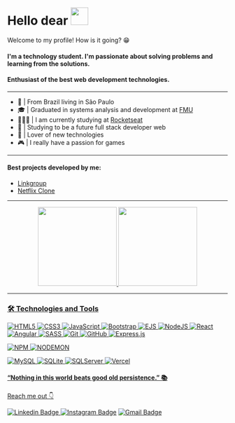 # Hello dear <img src="https://raw.githubusercontent.com/MartinHeinz/MartinHeinz/master/wave.gif"  width="40px" height="40px">
Welcome to my profile! How is it going? 😁

#### I'm a technology student. I'm passionate about solving problems and learning from the solutions.

#### Enthusiast of the best web development technologies.
------------
-  📍 | From Brazil living in São Paulo
- 🎓 | Graduated in systems analysis and development at [FMU](https://portal.fmu.br/)
- 👨🏻‍💻 | I am currently studying at [Rocketseat](https://www.rocketseat.com.br/)
-   🧠 | Studying to be a future full stack developer web
- 💙 | Lover of new technologies
- 🎮 | I really have a passion for games

-------
#### Best projects developed by me:

- [Linkgroup](https://github.com/FelipeSantanaa/LinkGroup) <br>
- [Netflix Clone](https://github.com/FelipeSantanaa/Netflix-Clone) <br>
-------

<div align="center">
  <a href="https://github.com/FelipeSantanaa">
  <img height="180em" src="https://github-readme-stats.vercel.app/api?username=FelipeSantanaa&show_icons=true&theme=highcontrast&include_all_commits=true&count_private=true"/>
  <img height="180em" src="https://github-readme-stats.vercel.app/api/top-langs/?username=FelipeSantanaa&layout=compact&langs_count=7&theme=highcontrast"/>
</div>

-------

 ### 🛠️ Technologies and Tools
  ![HTML5](https://img.shields.io/badge/html5-%23E34F26.svg?style=for-the-badge&logo=html5&logoColor=white)
![CSS3](https://img.shields.io/badge/css3-%231572B6.svg?style=for-the-badge&logo=css3&logoColor=white)
![JavaScript](https://img.shields.io/badge/javascript-%23323330.svg?style=for-the-badge&logo=javascript&logoColor=%23F7DF1E)
![Bootstrap](https://img.shields.io/badge/bootstrap-purple?style=for-the-badge&logo=bootstrap&logoColor=white)
![EJS](https://img.shields.io/badge/ejs-black?style=for-the-badge&logo=ejs&logoColor=white)
![NodeJS](https://img.shields.io/badge/node.js-6DA55F?style=for-the-badge&logo=node.js&logoColor=white)
![React](https://img.shields.io/badge/react-%2320232a.svg?style=for-the-badge&logo=react&logoColor=%2361DAFB)
![Angular](https://img.shields.io/badge/angular-%23DD0031.svg?style=for-the-badge&logo=angular&logoColor=white)
![SASS](https://img.shields.io/badge/SASS-hotpink.svg?style=for-the-badge&logo=SASS&logoColor=white)
![Git](https://img.shields.io/badge/git-%23F05033.svg?style=for-the-badge&logo=git&logoColor=white)
![GitHub](https://img.shields.io/badge/github-%23121011.svg?style=for-the-badge&logo=github&logoColor=white)
![Express.js](https://img.shields.io/badge/express.js-%23404d59.svg?style=for-the-badge&logo=express&lo)
  
![NPM](https://img.shields.io/badge/NPM-%23000000.svg?style=for-the-badge&logo=npm&logoColor=white)
![NODEMON](https://img.shields.io/badge/Nodemon-black?style=for-the-badge&logo=nodemon&logoColor=white)
  
![MySQL](https://img.shields.io/badge/mysql-%2300f.svg?style=for-the-badge&logo=mysql&logoColor=white)
![SQLite](https://img.shields.io/badge/sqlite-%2307405e.svg?style=for-the-badge&logo=sqlite&logoColor=white)
![SQLServer](https://img.shields.io/badge/sqlserver-%234ea94b.svg?style=for-the-badge&logo=sqlserver&logoColor=white)
  ![Vercel](https://img.shields.io/badge/vercel-%23000000.svg?style=for-the-badge&logo=vercel&logoColor=white)
  
  
#### “Nothing in this world beats good old persistence.” 📚

Reach me out 👇

[![Linkedin Badge](https://img.shields.io/badge/-LinkedIn-blue?style=flat-square&logo=Linkedin&logoColor=white&link=https://www.linkedin.com/in/felipe-santana-alves/)](https://www.linkedin.com/in/felipe-santana-alves/)[
![Instagram Badge](https://img.shields.io/badge/-Instagram-orange?style=flat-square&logo=Instagram&logoColor=white&link=https://www.instagram.com/felipesantanaa2/)](https://www.instagram.com/felipesantanaa2/)
[![Gmail Badge](https://img.shields.io/badge/-felipe008_@hotmail.com-6633cc?style=flat-square&logo=Gmail&logoColor=white&link=mailto:felipe008_@hotmail.com)](mailto:felipe008_@hotmail.com)
 

